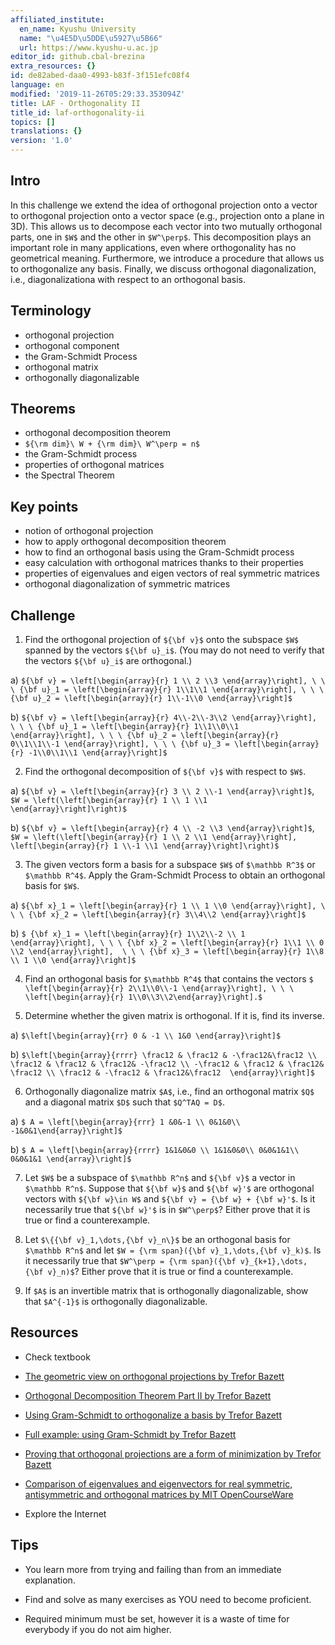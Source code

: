 ```yaml
---
affiliated_institute:
  en_name: Kyushu University
  name: "\u4E5D\u5DDE\u5927\u5B66"
  url: https://www.kyushu-u.ac.jp
editor_id: github.cbal-brezina
extra_resources: {}
id: de82abed-daa0-4993-b83f-3f151efc08f4
language: en
modified: '2019-11-26T05:29:33.353094Z'
title: LAF - Orthogonality II
title_id: laf-orthogonality-ii
topics: []
translations: {}
version: '1.0'
---
```


## Intro

In this challenge  we extend the idea of orthogonal projection onto a vector to orthogonal projection onto a vector space (e.g., projection onto a plane in 3D). This allows us to decompose each vector into two mutually orthogonal parts, one in `$W$` and the other in `$W^\perp$`. This decomposition plays an important role in many applications, even where orthogonality has no geometrical meaning. Furthermore, we introduce a procedure that allows us to orthogonalize any basis. Finally, we discuss orthogonal diagonalization, i.e., diagonalizationa with respect to an orthogonal basis. 

## Terminology

- orthogonal projection
- orthogonal component
- the Gram-Schmidt Process
- orthogonal matrix
- orthogonally diagonalizable
 

## Theorems


- orthogonal decomposition theorem
- `${\rm dim}\ W + {\rm dim}\ W^\perp = n$`
- the Gram-Schmidt process
- properties of orthogonal matrices
- the Spectral Theorem



## Key points


- notion of orthogonal projection
- how to apply orthogonal decomposition theorem
- how to find an orthogonal basis using the Gram-Schmidt process
- easy calculation with orthogonal matrices thanks to their properties
- properties of eigenvalues and eigen vectors of real symmetric matrices
- orthogonal diagonalization of symmetric matrices



## Challenge



1. Find the orthogonal projection of `${\bf v}$` onto the subspace `$W$` spanned by the vectors `${\bf u}_i$`. (You may do not need to verify that the vectors `${\bf u}_i$` are orthogonal.)

  a) `${\bf v} = \left[\begin{array}{r} 1 \\ 2 \\3 \end{array}\right], \ \ \ {\bf u}_1 = \left[\begin{array}{r} 1\\1\\1 \end{array}\right], \ \ \ {\bf u}_2 = \left[\begin{array}{r} 1\\-1\\0 \end{array}\right]$`

  b) `${\bf v} = \left[\begin{array}{r} 4\\-2\\-3\\2 \end{array}\right], \ \ \ {\bf u}_1 = \left[\begin{array}{r} 1\\1\\0\\1 \end{array}\right], \ \ \ {\bf u}_2 = \left[\begin{array}{r} 0\\1\\1\\-1 \end{array}\right], \ \ \ {\bf u}_3 = \left[\begin{array}{r} -1\\0\\1\\1 \end{array}\right]$`

2. Find the orthogonal decomposition of `${\bf v}$` with respect to `$W$`.

  a) `${\bf v} = \left[\begin{array}{r} 3 \\ 2 \\-1 \end{array}\right]$`, `$W = \left(\left[\begin{array}{r} 1 \\ 1 \\1 \end{array}\right]\right)$`

  b)  `${\bf v} = \left[\begin{array}{r} 4 \\ -2 \\3 \end{array}\right]$`, `$W = \left(\left[\begin{array}{r} 1 \\ 2 \\1 \end{array}\right], \left[\begin{array}{r} 1 \\-1 \\1 \end{array}\right]\right)$`

3. The given vectors form a basis for a subspace `$W$` of `$\mathbb R^3$` or `$\mathbb R^4$`. Apply the Gram-Schmidt Process to obtain an orthogonal basis for `$W$`.

  a) `${\bf x}_1 = \left[\begin{array}{r} 1 \\ 1 \\0 \end{array}\right], \ \ \ {\bf x}_2 = \left[\begin{array}{r} 3\\4\\2 \end{array}\right]$`

  b) `$ {\bf x}_1 = \left[\begin{array}{r} 1\\2\\-2 \\ 1 \end{array}\right], \ \ \ {\bf x}_2 = \left[\begin{array}{r} 1\\1 \\ 0 \\2 \end{array}\right],  \ \ \ {\bf x}_3 = \left[\begin{array}{r} 1\\8 \\ 1 \\0 \end{array}\right]$`
  
4. Find an orthogonal basis for `$\mathbb R^4$` that contains the vectors `$ \left[\begin{array}{r} 2\\1\\0\\-1 \end{array}\right], \ \ \  \left[\begin{array}{r} 1\\0\\3\\2\end{array}\right].$`

5. Determine whether the given matrix is orthogonal. If it is, find its inverse.
  
  a) `$\left[\begin{array}{rr} 0 & -1 \\ 1&0 \end{array}\right]$`

  b) `$\left[\begin{array}{rrrr} \frac12 & \frac12 & -\frac12&\frac12 \\ \frac12 & \frac12 & \frac12& -\frac12 \\ -\frac12 & \frac12 & \frac12& \frac12 \\ \frac12 & -\frac12 & \frac12&\frac12  \end{array}\right]$`

6. Orthogonally diagonalize  matrix `$A$`, i.e., find an orthogonal matrix `$Q$` and a diagonal matrix `$D$` such that `$Q^TAQ = D$`.

  a) `$ A = \left[\begin{array}{rrr} 1 &0&-1 \\ 0&1&0\\ -1&0&1\end{array}\right]$`
  
  b) `$ A = \left[\begin{array}{rrrr} 1&1&0&0 \\ 1&1&0&0\\ 0&0&1&1\\ 0&0&1&1 \end{array}\right]$`


7. Let `$W$` be a subspace of `$\mathbb R^n$` and `${\bf v}$` a vector in `$\mathbb R^n$`. Suppose that `${\bf w}$` and `${\bf w}'$` are orthogonal vectors with `${\bf w}\in W$` and  `${\bf v} = {\bf w} + {\bf w}'$`. Is it necessarily true that `${\bf w}'$` is in `$W^\perp$`? Either prove that it is true or find a counterexample. 

8. Let `$\{{\bf v}_1,\dots,{\bf v}_n\}$` be an orthogonal basis for `$\mathbb R^n$` and let `$W = {\rm span}({\bf v}_1,\dots,{\bf v}_k)$`. Is it necessarily true that `$W^\perp = {\rm span}({\bf v}_{k+1},\dots, {\bf v}_n)$`?  Either prove that it is true or find a counterexample. 

9.  If `$A$` is an invertible matrix that is orthogonally diagonalizable, show that `$A^{-1}$` is orthogonally diagonalizable. 


## Resources

- Check textbook

- [The geometric view on orthogonal projections by Trefor Bazett](https://youtu.be/2dGXQwYDaqU)

- [Orthogonal Decomposition Theorem Part II by Trefor Bazett](https://youtu.be/0EX--joLoiM)
 
- [Using Gram-Schmidt to orthogonalize a basis by Trefor Bazett](https://youtu.be/LXE9NeaLQsc)

- [Full example: using Gram-Schmidt by Trefor Bazett](https://youtu.be/zti01DiImiQ)

- [Proving that orthogonal projections are a form of minimization by Trefor Bazett](https://youtu.be/xJX5Y016ZEU)

- [Comparison of eigenvalues and eigenvectors for real symmetric, antisymmetric and orthogonal matrices by MIT OpenCourseWare](https://youtu.be/ZTNniGvY5IQ)


- Explore the Internet

## Tips


- You learn more from trying and failing than from an immediate explanation.

- Find and solve as many exercises as YOU need to become proficient.

- Required minimum must be set, however it is a waste of time for everybody if you do not aim higher.






